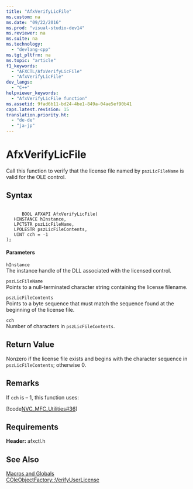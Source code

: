 ```yaml
---
title: "AfxVerifyLicFile"
ms.custom: na
ms.date: "09/22/2016"
ms.prod: "visual-studio-dev14"
ms.reviewer: na
ms.suite: na
ms.technology: 
  - "devlang-cpp"
ms.tgt_pltfrm: na
ms.topic: "article"
f1_keywords: 
  - "AFXCTL/AfxVerifyLicFile"
  - "AfxVerifyLicFile"
dev_langs: 
  - "C++"
helpviewer_keywords: 
  - "AfxVerifyLicFile function"
ms.assetid: 9fad6b11-bd24-4be1-849a-04ae5ef90b41
caps.latest.revision: 15
translation.priority.ht: 
  - "de-de"
  - "ja-jp"
---
```

# AfxVerifyLicFile
Call this function to verify that the license file named by `pszLicFileName` is valid for the OLE control.  
  
## Syntax  
  
```  
  
      BOOL AFXAPI AfxVerifyLicFile(  
   HINSTANCE hInstance,  
   LPCTSTR pszLicFileName,  
   LPOLESTR pszLicFileContents,  
   UINT cch = -1   
);  
```  
  
#### Parameters  
 `hInstance`  
 The instance handle of the DLL associated with the licensed control.  
  
 `pszLicFileName`  
 Points to a null-terminated character string containing the license filename.  
  
 `pszLicFileContents`  
 Points to a byte sequence that must match the sequence found at the beginning of the license file.  
  
 `cch`  
 Number of characters in `pszLicFileContents`.  
  
## Return Value  
 Nonzero if the license file exists and begins with the character sequence in `pszLicFileContents`; otherwise 0.  
  
## Remarks  
 If `cch` is – 1, this function uses:  
  
 [!code[NVC_MFC_Utilities#36](../vs140/codesnippet/CPP/afxverifylicfile_1.cpp)]  
  
## Requirements  
 **Header:** afxctl.h  
  
## See Also  
 [Macros and Globals](../vs140/mfc-macros-and-globals.md)   
 [COleObjectFactory::VerifyUserLicense](../vs140/coleobjectfactory--verifyuserlicense.md)